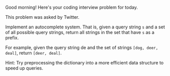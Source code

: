 Good morning! Here's your coding interview problem for today.

This problem was asked by Twitter.

Implement an autocomplete system. That is, given a query string `s` and a set of all possible query strings, 
return all strings in the set that have `s` as a prefix.

For example, given the query string de and the set of strings `[dog, deer, deal]`, return `[deer, deal]`.

Hint: Try preprocessing the dictionary into a more efficient data structure to speed up queries.
